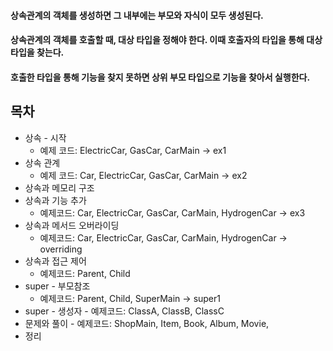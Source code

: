 #### 상속관계의 객체를 생성하면 그 내부에는 부모와 자식이 모두 생성된다.
#### 상속관계의 객체를 호출할 때, 대상 타입을 정해야 한다. 이때 호출자의 타입을 통해 대상 타입을 찾는다.
#### 호출한 타입을 통해 기능을 찾지 못하면 상위 부모 타입으로 기능을 찾아서 실행한다.

## 목차
- 상속 - 시작
  - 예제 코드: ElectricCar, GasCar, CarMain -> ex1
- 상속 관계
  - 예제 코드: Car, ElectricCar, GasCar, CarMain -> ex2
- 상속과 메모리 구조
- 상속과 기능 추가
  - 예제코드: Car, ElectricCar, GasCar, CarMain, HydrogenCar -> ex3
- 상속과 메서드 오버라이딩
  - 예제코드: Car, ElectricCar, GasCar, CarMain, HydrogenCar -> overriding
- 상속과 접근 제어
  - 예제코드: Parent, Child 
- super - 부모참조
    - 예제코드: Parent, Child, SuperMain -> super1 
- super - 생성자
      - 예제코드: ClassA, ClassB, ClassC
- 문제와 풀이
        - 예제코드: ShopMain, Item, Book, Album, Movie, 
- 정리


